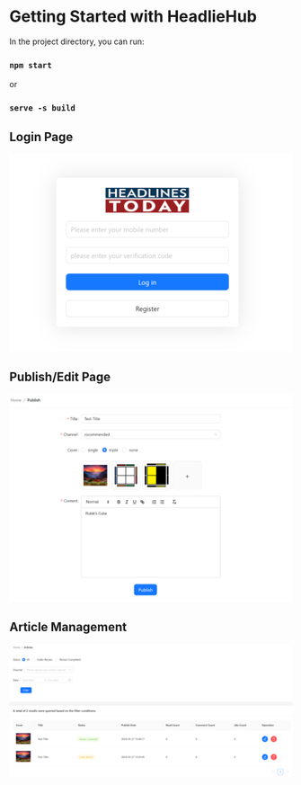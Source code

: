 # Getting Started with HeadlieHub



In the project directory, you can run:

### `npm start`

or 

### `serve -s build`

## Login Page
![alt text](image-3.png)

## Publish/Edit Page
![alt text](image-1.png)

## Article Management
![alt text](image-2.png)



